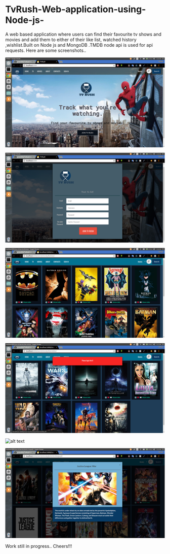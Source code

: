 # TvRush-Web-application-using-Node-js-
A web based application where users can find their favourite tv shows and movies and add them to either of their like list,
watched history ,wishlist.Built on Node js and MongoDB .TMDB node api is used for api requests.
Here are some screenshots..

![alt text](screenshots/screen1.png "Home Page")



![alt text](screenshots/screen2.png "Sign Up form")



![alt text](screenshots/screen3.png "Search movie")


![alt text](screenshots/screen4.png "Clicking like button wisthout login")


![alt text](screenshots/screen5.png "Brief description of movie or tv show")

![alt text](screenshots/screen6.png "Like/Dislike add to watched history")


Work still in progress..
Cheers!!!
